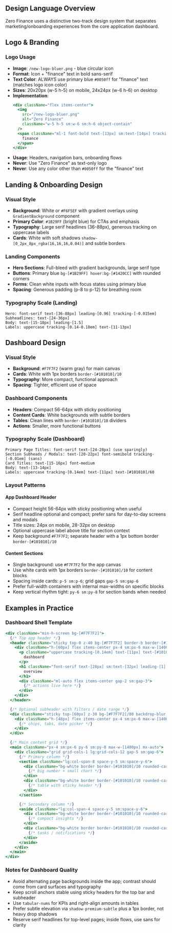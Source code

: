 ## Design Language Overview

Zero Finance uses a distinctive two-track design system that separates marketing/onboarding experiences from the core application dashboard.

## Logo & Branding

### Logo Usage

- **Image**: `/new-logo-bluer.png` - blue circular icon
- **Format**: Icon + "finance" text in bold sans-serif
- **Text Color**: ALWAYS use primary blue `#0050ff` for "finance" text (matches logo icon color)
- **Sizes**: 20x20px (w-5 h-5) on mobile, 24x24px (w-6 h-6) on desktop
- **Implementation**:
  ```jsx
  <div className="flex items-center">
    <img
      src="/new-logo-bluer.png"
      alt="Zero Finance"
      className="w-5 h-5 sm:w-6 sm:h-6 object-contain"
    />
    <span className="ml-1 font-bold text-[13px] sm:text-[14px] tracking-tight text-[#0050ff]">
      finance
    </span>
  </div>
  ```
- **Usage**: Headers, navigation bars, onboarding flows
- **Never**: Use "Zero Finance" as text-only logo
- **Never**: Use any color other than `#0050ff` for the "finance" text

## Landing & Onboarding Design

### Visual Style

- **Background**: White or `#F6F5EF` with gradient overlays using `GradientBackground` component
- **Primary Color**: `#1B29FF` (bright blue) for CTAs and emphasis
- **Typography**: Large serif headlines (36-88px), generous tracking on uppercase labels
- **Cards**: White with soft shadows `shadow-[0_2px_8px_rgba(16,16,16,0.04)]` and subtle borders

### Landing Components

- **Hero Sections**: Full-bleed with gradient backgrounds, large serif type
- **Buttons**: Primary blue `bg-[#1B29FF] hover:bg-[#1420CC]` with rounded corners
- **Forms**: Clean white inputs with focus states using primary blue
- **Spacing**: Generous padding (p-8 to p-12) for breathing room

### Typography Scale (Landing)

```
Hero: font-serif text-[36-88px] leading-[0.96] tracking-[-0.015em]
Subheadlines: text-[24-36px]
Body: text-[15-18px] leading-[1.5]
Labels: uppercase tracking-[0.14-0.18em] text-[11-13px]
```

## Dashboard Design

### Visual Style

- **Background**: `#F7F7F2` (warm gray) for main canvas
- **Cards**: White with 1px borders `border-[#101010]/10`
- **Typography**: More compact, functional approach
- **Spacing**: Tighter, efficient use of space

### Dashboard Components

- **Headers**: Compact 56-64px with sticky positioning
- **Content Cards**: White backgrounds with subtle borders
- **Tables**: Clean lines with `border-[#101010]/10` dividers
- **Actions**: Smaller, more functional buttons

### Typography Scale (Dashboard)

```
Primary Page Titles: font-serif text-[24-28px] (use sparingly)
Section Subheads / Modals: text-[20-22px] font-semibold tracking-[-0.01em] (sans)
Card Titles: text-[15-16px] font-medium
Body: text-[13-14px]
Labels: uppercase tracking-[0.14em] text-[11px] text-[#101010]/60
```

### Layout Patterns

#### App Dashboard Header

- Compact height 56-64px with sticky positioning when useful
- Serif headline optional and compact; prefer sans for day-to-day screens and modals
- Title sizes: 24px on mobile, 28-32px on desktop
- Optional uppercase label above title for section context
- Keep background `#F7F7F2`; separate header with a 1px bottom border `border-[#101010]/10`

#### Content Sections

- Single background: use `#F7F7F2` for the app canvas
- Use white cards with 1px borders `border-[#101010]/10` for content blocks
- Spacing inside cards: `p-5 sm:p-6`; grid gaps `gap-5 sm:gap-6`
- Prefer full-width containers with internal max-widths on specific blocks
- Keep vertical rhythm tight: `py-6 sm:py-8` for section bands when needed

## Examples in Practice

### Dashboard Shell Template

```jsx
<div className="min-h-screen bg-[#F7F7F2]">
  {/* Top app header */}
  <header className="sticky top-0 z-40 bg-[#F7F7F2] border-b border-[#101010]/10">
    <div className="h-[60px] flex items-center px-4 sm:px-6 max-w-[1400px] mx-auto">
      <p className="uppercase tracking-[0.14em] text-[11px] text-[#101010]/60 mr-3">
        dashboard
      </p>
      <h1 className="font-serif text-[28px] sm:text-[32px] leading-[1] text-[#101010]">
        overview
      </h1>
      <div className="ml-auto flex items-center gap-2 sm:gap-3">
        {/* actions live here */}
      </div>
    </div>
  </header>

  {/* Optional subheader with filters / date range */}
  <div className="sticky top-[60px] z-30 bg-[#F7F7F2]/80 backdrop-blur border-b border-[#101010]/10">
    <div className="h-[48px] flex items-center px-4 sm:px-6 max-w-[1400px] mx-auto">
      {/* chips, tabs, date picker */}
    </div>
  </div>

  {/* Main content grid */}
  <main className="px-4 sm:px-6 py-6 sm:py-8 max-w-[1400px] mx-auto">
    <div className="grid grid-cols-1 lg:grid-cols-12 gap-5 sm:gap-6">
      {/* Primary column */}
      <section className="lg:col-span-8 space-y-5 sm:space-y-6">
        <div className="bg-white border border-[#101010]/10 rounded-card-lg p-5 sm:p-6 shadow-premium-subtle">
          {/* big number + small chart */}
        </div>
        <div className="bg-white border border-[#101010]/10 rounded-card-lg p-0">
          {/* table with sticky header */}
        </div>
      </section>

      {/* Secondary column */}
      <aside className="lg:col-span-4 space-y-5 sm:space-y-6">
        <div className="bg-white border border-[#101010]/10 rounded-card-lg p-5 sm:p-6">
          {/* compact insights */}
        </div>
        <div className="bg-white border border-[#101010]/10 rounded-card-lg p-5 sm:p-6">
          {/* tasks / notifications */}
        </div>
      </aside>
    </div>
  </main>
</div>
```

### Notes for Dashboard Quality

- Avoid alternating page backgrounds inside the app; contrast should come from card surfaces and typography
- Keep scroll anchors stable using sticky headers for the top bar and subheader
- Use `tabular-nums` for KPIs and right-align amounts in tables
- Prefer subtle elevation via `shadow-premium-subtle` plus a 1px border, not heavy drop shadows
- Reserve serif headlines for top-level pages; inside flows, use sans for clarity
